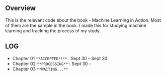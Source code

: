 ## Overview
This is the relevant code about the book - Machine Learning in Action. Most of them are the sample in the book. I made this for studying machine learning and tracking the process of my study.

## LOG
* Chapter 01 `**ACCEPTED!!**` : Sept 30 - Sept 30
* Chapter 02 `**PROCESSING**` : Sept 30 -
* Chapter 03 `**WAITING...**`
